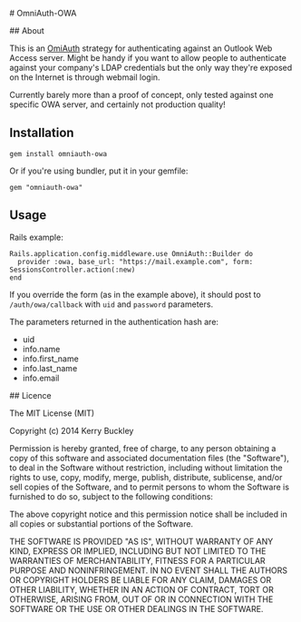 # OmniAuth-OWA

## About

This is an [OmiAuth](https://github.com/intridea/omniauth) strategy for
authenticating against an Outlook Web Access server. Might be handy if you want
to allow people to authenticate against your company's LDAP credentials but the
only way they're exposed on the Internet is through webmail login.

Currently barely more than a proof of concept, only tested against one specific
OWA server, and certainly not production quality!

## Installation

    gem install omniauth-owa

Or if you're using bundler, put it in your gemfile:

    gem "omniauth-owa"

## Usage

Rails example:

    Rails.application.config.middleware.use OmniAuth::Builder do
      provider :owa, base_url: "https://mail.example.com", form: SessionsController.action(:new)
    end

If you override the form (as in the example above), it should post to
`/auth/owa/callback` with `uid` and `password` parameters.

The parameters returned in the authentication hash are:

* uid
* info.name
* info.first_name
* info.last_name
* info.email

## Licence

The MIT License (MIT)

Copyright (c) 2014 Kerry Buckley

Permission is hereby granted, free of charge, to any person obtaining a copy
of this software and associated documentation files (the "Software"), to deal
in the Software without restriction, including without limitation the rights
to use, copy, modify, merge, publish, distribute, sublicense, and/or sell
copies of the Software, and to permit persons to whom the Software is
furnished to do so, subject to the following conditions:

The above copyright notice and this permission notice shall be included in all
copies or substantial portions of the Software.

THE SOFTWARE IS PROVIDED "AS IS", WITHOUT WARRANTY OF ANY KIND, EXPRESS OR
IMPLIED, INCLUDING BUT NOT LIMITED TO THE WARRANTIES OF MERCHANTABILITY,
FITNESS FOR A PARTICULAR PURPOSE AND NONINFRINGEMENT. IN NO EVENT SHALL THE
AUTHORS OR COPYRIGHT HOLDERS BE LIABLE FOR ANY CLAIM, DAMAGES OR OTHER
LIABILITY, WHETHER IN AN ACTION OF CONTRACT, TORT OR OTHERWISE, ARISING FROM,
OUT OF OR IN CONNECTION WITH THE SOFTWARE OR THE USE OR OTHER DEALINGS IN THE
SOFTWARE.
